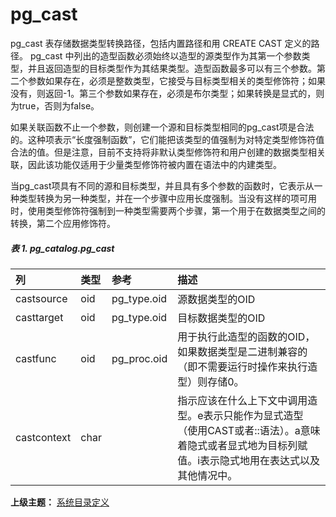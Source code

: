 # pg\_cast

pg\_cast 表存储数据类型转换路径，包括内置路径和用 CREATE CAST 定义的路径。 pg\_cast 中列出的造型函数必须始终以造型的源类型作为其第一个参数类型，并且返回造型的目标类型作为其结果类型。造型函数最多可以有三个参数。第二个参数如果存在，必须是整数类型，它接受与目标类型相关的类型修饰符；如果没有，则返回-1。第三个参数如果存在，必须是布尔类型；如果转换是显式的，则为true，否则为false。

如果关联函数不止一个参数，则创建一个源和目标类型相同的pg\_cast项是合法的。这种项表示“长度强制函数”，它们能把该类型的值强制为对特定类型修饰符值合法的值。但是注意，目前不支持将非默认类型修饰符和用户创建的数据类型相关联，因此该功能仅适用于少量类型修饰符被内置在语法中的内建类型。

当pg\_cast项具有不同的源和目标类型，并且具有多个参数的函数时，它表示从一种类型转换为另一种类型，并在一个步骤中应用长度强制。当没有这样的项可用时，使用类型修饰符强制到一种类型需要两个步骤，第一个用于在数据类型之间的转换，第二个应用修饰符。

##### 表 1. pg\_catalog.pg\_cast

| 列 | 类型 | 参考 | 描述 |
| :--- | :--- | :--- | :--- |
| castsource | oid | pg\_type.oid | 源数据类型的OID |
| casttarget | oid | pg\_type.oid | 目标数据类型的OID |
| castfunc | oid | pg\_proc.oid | 用于执行此造型的函数的OID，如果数据类型是二进制兼容的（即不需要运行时操作来执行造型）则存储0。 |
| castcontext | char |  | 指示应该在什么上下文中调用造型。e表示只能作为显式造型（使用CAST或者::语法）。a意味着隐式或者显式地为目标列赋值。i表示隐式地用在表达式以及其他情况中。 |

**上级主题：** [系统目录定义](./README.md)
